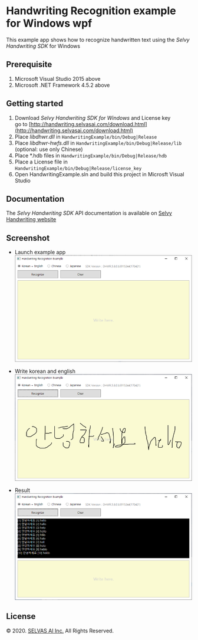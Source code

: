 # Handwriting Recognition example for Windows wpf
This example app shows how to recognize handwritten text using the *Selvy Handwriting SDK* for Windows

## Prerequisite
1. Microsoft Visual Studio 2015 above
1. Microsoft .NET Framework 4.5.2 above

## Getting started
1. Download *Selvy Handwriting SDK for Windows* and License key  
   go to [http://handwriting.selvasai.com/download.html](http://handwriting.selvasai.com/download.html)
1. Place *libdhwr.dll* in `HandwritingExample/bin/Debug|Release`
1. Place *libdhwr-hwfs.dll* in `HandwritingExample/bin/Debug|Release/lib` (optional: use only Chinese)
1. Place *.hdb files in `HandwritingExample/bin/Debug|Release/hdb`
1. Place a License file in `HandwritingExample/bin/Debug|Release/license_key`
1. Open HandwritingExample.sln and build this project in Microsft Visual Studio

## Documentation
The *Selvy Handwriting SDK* API documentation is available on [Selvy Handwriting website](http://handwriting.selvasai.com)

## Screenshot
* Launch example app  
![](/screenshot-1.png)

* Write korean and english  
![](/screenshot-2.png)

* Result  
![](/screenshot-3.png)

## License
© 2020. [SELVAS AI Inc.](http://www.selvasai.com) All Rights Reserved.
